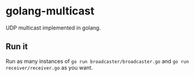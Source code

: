 # golang-multicast

UDP multicast implemented in golang.

## Run it

Run as many instances of `go run broadcaster/broadcaster.go` and `go run receiver/receiver.go` as you want.
